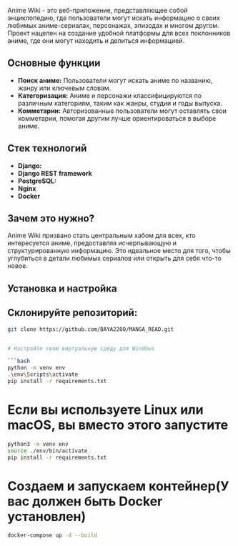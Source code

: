 
Anime Wiki - это веб-приложение, представляющее собой энциклопедию, где пользователи могут искать информацию о своих любимых аниме-сериалах,
персонажах, эпизодах и многом другом. Проект нацелен на создание удобной платформы для всех поклонников аниме, где они могут находить и делиться информацией.

## Основные функции

- **Поиск аниме:** Пользователи могут искать аниме по названию, жанру или ключевым словам.
- **Категоризация:** Аниме и персонажи классифицируются по различным категориям, таким как жанры, студии и годы выпуска.
- **Комметарии:** Авторизованные пользователи могут оставлять свои комметарии, помогая другим лучше ориентироваться в выборе аниме.

## Стек технологий

- **Django:**
- **Django REST framework**
- **PostgreSQL:**
- **Nginx**
- **Docker**
## Зачем это нужно?

Anime Wiki призвано стать центральным хабом для всех, кто интересуется аниме, предоставляя исчерпывающую и структурированную информацию.
Это идеальное место для того, чтобы углубиться в детали любимых сериалов или открыть для себя что-то новое.

## Установка и настройка
## Склонируйте репозиторий:  
   ```bash
   git clone https://github.com/BAYA2200/MANGA_READ.git


# Настройте свою виртуальную среду для Windows

```bash
python -m venv env 
.\env\Scripts\activate 
pip install -r requirements.txt 
```
# Если вы используете Linux или macOS, вы вместо этого запустите

```bash
python3 -m venv env 
source ./env/bin/activate
pip install -r requirements.txt
```

# Создаем и запускаем контейнер(У вас должен быть Docker установлен)

```bash
docker-compose up -d --build
```
